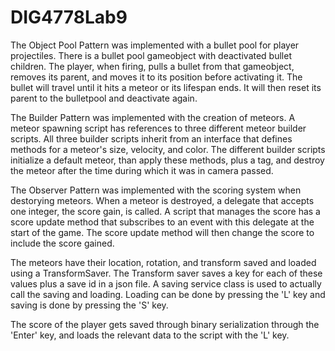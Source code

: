 # DIG4778Lab9

The Object Pool Pattern was implemented with a bullet pool for player projectiles. There is a bullet pool gameobject with deactivated bullet children. The player, when firing, pulls a bullet from that gameobject, removes its parent, and moves it to its position before activating it. The bullet will travel until it hits a meteor or its lifespan ends. It will then reset its parent to the bulletpool and deactivate again.

The Builder Pattern was implemented with the creation of meteors. A meteor spawning script has references to three different meteor builder scripts. All three builder scripts inherit from an interface that defines methods for a meteor's size, velocity, and color. The different builder scripts initialize a default meteor, than apply these methods, plus a tag, and destroy the meteor after the time during which it was in camera passed.

The Observer Pattern was implemented with the scoring system when destorying meteors. When a meteor is destroyed, a delegate that accepts one integer, the score gain, is called. A script that manages the score has a score update method that subscribes to an event with this delegate at the start of the game. The score update method will then change the score to include the score gained.

The meteors have their location, rotation, and transform saved and loaded using a TransformSaver. The Transform saver saves a key for each of these values plus a save id in a json file. A saving service class is used to actually call the saving and loading. Loading can be done by pressing the 'L' key and saving is done by pressing the 'S' key.

The score of the player gets saved through binary serialization through the 'Enter' key, and loads the relevant data to the script with the 'L' key.
